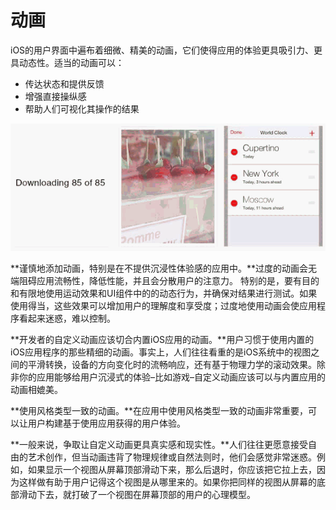 # 动画 

iOS的用户界面中遍布着细微、精美的动画，它们使得应用的体验更具吸引力、更具动态性。适当的动画可以：

- 传达状态和提供反馈
- 增强直接操纵感
- 帮助人们可视化其操作的结果

![](images/animation_intro.gif)

**谨慎地添加动画，特别是在不提供沉浸性体验感的应用中。**过度的动画会无端阻碍应用流畅性，降低性能，并且会分散用户的注意力。
特别的是，要有目的和有限地使用运动效果和UI组件中的的动态行为，并确保对结果进行测试。如果使用得当，这些效果可以增加用户的理解度和享受度；过度地使用动画会使应用程序看起来迷惑，难以控制。

**开发者的自定义动画应该切合内置iOS应用的动画。**用户习惯于使用内置的iOS应用程序的那些精细的动画。事实上，人们往往看重的是iOS系统中的视图之间的平滑转换，设备的方向变化时的流畅响应，还有基于物理力学的滚动效果。除非你的应用能够给用户沉浸式的体验–比如游戏–自定义动画应该可以与内置应用的动画相媲美。

**使用风格类型一致的动画。**在应用中使用风格类型一致的动画非常重要，可以让用户构建基于使用应用获得的用户体验。

**一般来说，争取让自定义动画更具真实感和现实性。**人们往往更愿意接受自由的艺术创作，但当动画违背了物理规律或自然法则时，他们会感觉非常迷惑。例如，如果显示一个视图从屏幕顶部滑动下来，那么后退时，你应该把它拉上去，因为这样做有助于用户记得这个视图是从哪里来的。如果你把同样的视图从屏幕的底部滑动下去，就打破了一个视图在屏幕顶部的用户的心理模型。



